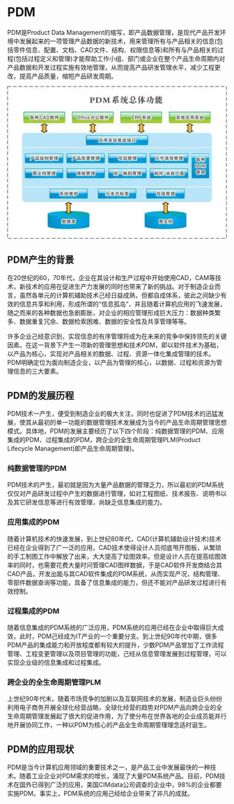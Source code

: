 # PDM

PDM是Product Data Management的缩写，即产品数据管理，是现代产品开发环境中发展起来的一项管理产品数据的新技术，用来管理所有与产品相关的信息(包括零件信息、配置、文档、CAD文件、结构、权限信息等)和所有与产品相关的过程(包括过程定义和管理)才能帮助工作小组、部门或企业在整个产品生命周期内对产品数据和开发过程实施有效地管理，从而提高产品研发管理水平，减少工程更改，提高产品质量，缩短产品研发周期。

![img.png](img.png)

## PDM产生的背景
在20世纪的60，70年代，企业在其设计和生产过程中开始使用CAD，CAM等技术，新技术的应用在促进生产力发展的同时也带来了新的挑战。对于制造企业而言，虽然各单元的计算机辅助技术己经日益成熟，但都自成体系，彼此之间缺少有效的信息共享和利用，形成所谓的“信息孤岛“，并且随着计算机应用的飞速发展，随之而来的各种数据也急剧膨胀，对企业的相应管理形成巨大压力：数据种类繁多、数据重复冗余、数据检索困难、数据的安全性及共享管理等等。

许多企业己经意识到，实现信息的有序管理将成为在未来的竞争中保持领先的关键因素。在这一背景下产生一项新的管理思想和技术PDM，即以软件技术为基础，以产品为核心，实现对产品相关的数据、过程、资源一体化集成管理的技术。PDM明确定位为面向制造企业，以产品为管理的核心，以数据、过程和资源为管理信息的三大要素。

## PDM的发展历程
PDM技术一产生，便受到制造企业的极大关注，同时也促进了PDM技术的迅猛发展，使其从最初的单一功能的数据管理技术发展成为当今的产品生命周期管理思想模式。具体地，PDM的发展主要经历了以下四个阶段：纯数据管理的PDM、应用集成的PDM、过程集成的PDM，跨企业的全生命周期管理PLM(Product Lifecycle Management)即产品生命周期管理)。

### 纯数据管理的PDM
PDM技术的产生，最初就是因为大量产品数据的管理乏力，所以最初的PDM系统仅仅对产品研发过程中产生的数据进行管理，如对工程图纸、技术报告、说明书以及其它研发信息等进行有效管理，尚缺乏信息集成的能力。

### 应用集成的PDM
随着计算机技术的快速发展，到上世纪80年代，CAD(计算机辅助设计技术)技术已经在企业得到了广一泛的应用，CAD技术使得设计人员彻底甩开图板，从繁琐的手工制图工作中解放了出来，大大提高了绘图效率。但是设计人员在提高绘图效率的同时，也需要花费大量时问管理CAD图样数据，于是CAD软件开发商结合其CAD产品，开发出能与其CAD软件集成的PDM系统，从而实现产况，结构管理、零部件数据查询等功能，具备了信息集成的能力，但还不能对产品研发过程进行有效控制。

### 过程集成的PDM
随着信息集成的PDM系统的广泛应用，PDM系统的应用已经在企业中取得巨大成效，此时，PDM己经成为IT产业的一个重要分支。到上世纪90年代中期，很多PDM产品的集成能力和开放程度都有较大的提升，少数PDM产品曾加了工作流程管理、工程变更管理以及项目管理的功能，己经从信息管理发展到过程管理，可以实现企业级的信息集成和过程集成。

### 跨企业的全生命周期管理PLM
上世纪90年代末，随着市场竞争的加剧以及互联网技术的发展，制造业巨头纷纷利用电子商务开展全球化经营战略，全球化经营的趋势对PDM产品向跨企业的全生命周期管理发展起了很大的促进作用，为了使分布在世界各地的企业成员能并行地开展协同工作，一种以PDM为核心的产品全生命周期管理理念适时诞生。

## PDM的应用现状
PDM是当今计算机应用领域的重要技术之一，是产品工业中发展最快的一种技术。随着工业企业对PDM需求的增长，涌现了大量PDM系统产品。目前，PDM技术在国外已得到广泛的应用，美国CIMdata公司调查的企业中，98%的企业都要实施PDM。事实上，PDM系统的应用己经给企业带来了非凡的成就。




















